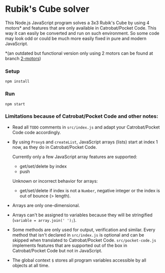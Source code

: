 # Rubik's Cube solver
This Node.js JavaScript program solves a 3x3 Rubik's Cube by using 4 motors* and features that are only available in Catrobat/Pocket Code. This way it can easily be converted and run on such environment. So some code may look odd or could be much more easily fixed in pure and modern JavaScript.


*(an outdated but functional version only using 2 motors can be found at branch [2-motors](https://github.com/robertpainsi/rubiks-cube-solver/tree/2-motors))

### Setup
```
npm install
```

### Run
```
npm start
```

### Limitations because of Catrobat/Pocket Code and other notes:

- Read all `TODO` comments in `src/index.js` and adapt your Catrobat/Pocket Code code accordingly.

- By using `Proxy`s and `createList`, JavaScript arrays (lists) start at index 1 now, as they do in Catrobat/Pocket Code.

  Currently only a few JavaScript array features are supported:
  - get/set/delete by index
  - push

  Unknown or incorrect behavior for arrays:
  - get/set/delete if index is not a `Number`, negative integer or the index is out of bounce (> length).

- Arrays are only one-dimensional.

- Arrays can't be assigned to variables because they will be stringified (`variable = array.join(' ');`).

- Some methods are only used for output, verification and similar. Every method that isn't declared in `src/index.js` is optional and can be skipped when translated to Catrobat/Pocket Code. `src/pocket-code.js` implements features that are supported out of the box in Catrobat/Pocket Code but not in JavaScript.

- The global context `$` stores all program variables accessible by all objects at all time.
